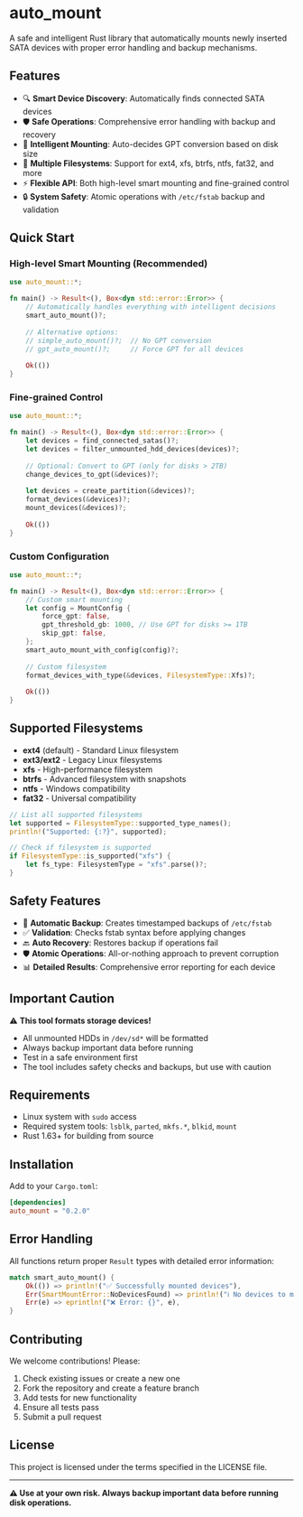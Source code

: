 # auto_mount

A safe and intelligent Rust library that automatically mounts newly inserted SATA devices with proper error handling and backup mechanisms.

## Features

- 🔍 **Smart Device Discovery**: Automatically finds connected SATA devices
- 🛡️ **Safe Operations**: Comprehensive error handling with backup and recovery
- 🧠 **Intelligent Mounting**: Auto-decides GPT conversion based on disk size
- 📁 **Multiple Filesystems**: Support for ext4, xfs, btrfs, ntfs, fat32, and more
- ⚡ **Flexible API**: Both high-level smart mounting and fine-grained control
- 🔒 **System Safety**: Atomic operations with `/etc/fstab` backup and validation

## Quick Start

### High-level Smart Mounting (Recommended)

```rust
use auto_mount::*;

fn main() -> Result<(), Box<dyn std::error::Error>> {
    // Automatically handles everything with intelligent decisions
    smart_auto_mount()?;
    
    // Alternative options:
    // simple_auto_mount()?;  // No GPT conversion
    // gpt_auto_mount()?;     // Force GPT for all devices
    
    Ok(())
}
```

### Fine-grained Control

```rust
use auto_mount::*;

fn main() -> Result<(), Box<dyn std::error::Error>> {
    let devices = find_connected_satas()?;
    let devices = filter_unmounted_hdd_devices(devices)?;
    
    // Optional: Convert to GPT (only for disks > 2TB)
    change_devices_to_gpt(&devices)?;
    
    let devices = create_partition(&devices)?;
    format_devices(&devices)?;
    mount_devices(&devices)?;
    
    Ok(())
}
```

### Custom Configuration

```rust
use auto_mount::*;

fn main() -> Result<(), Box<dyn std::error::Error>> {
    // Custom smart mounting
    let config = MountConfig {
        force_gpt: false,
        gpt_threshold_gb: 1000, // Use GPT for disks >= 1TB
        skip_gpt: false,
    };
    smart_auto_mount_with_config(config)?;
    
    // Custom filesystem
    format_devices_with_type(&devices, FilesystemType::Xfs)?;
    
    Ok(())
}
```

## Supported Filesystems

- **ext4** (default) - Standard Linux filesystem
- **ext3/ext2** - Legacy Linux filesystems  
- **xfs** - High-performance filesystem
- **btrfs** - Advanced filesystem with snapshots
- **ntfs** - Windows compatibility
- **fat32** - Universal compatibility

```rust
// List all supported filesystems
let supported = FilesystemType::supported_type_names();
println!("Supported: {:?}", supported);

// Check if filesystem is supported
if FilesystemType::is_supported("xfs") {
    let fs_type: FilesystemType = "xfs".parse()?;
}
```

## Safety Features

- 🔄 **Automatic Backup**: Creates timestamped backups of `/etc/fstab`
- ✅ **Validation**: Checks fstab syntax before applying changes
- 🔙 **Auto Recovery**: Restores backup if operations fail
- 🛡️ **Atomic Operations**: All-or-nothing approach to prevent corruption
- 📊 **Detailed Results**: Comprehensive error reporting for each device

## Important Caution

⚠️ **This tool formats storage devices!** 
- All unmounted HDDs in `/dev/sd*` will be formatted
- Always backup important data before running
- Test in a safe environment first
- The tool includes safety checks and backups, but use with caution

## Requirements

- Linux system with `sudo` access
- Required system tools: `lsblk`, `parted`, `mkfs.*`, `blkid`, `mount`
- Rust 1.63+ for building from source

## Installation

Add to your `Cargo.toml`:

```toml
[dependencies]
auto_mount = "0.2.0"
```

## Error Handling

All functions return proper `Result` types with detailed error information:

```rust
match smart_auto_mount() {
    Ok(()) => println!("✅ Successfully mounted devices"),
    Err(SmartMountError::NoDevicesFound) => println!("ℹ️ No devices to mount"),
    Err(e) => eprintln!("❌ Error: {}", e),
}
```

## Contributing

We welcome contributions! Please:

1. Check existing issues or create a new one
2. Fork the repository and create a feature branch
3. Add tests for new functionality
4. Ensure all tests pass
5. Submit a pull request

## License

This project is licensed under the terms specified in the LICENSE file.

---

**⚠️ Use at your own risk. Always backup important data before running disk operations.**